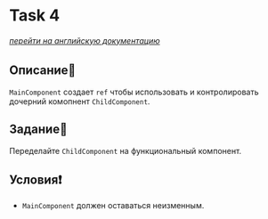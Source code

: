# Task 4

###### [перейти на английскую документацию](./README.md)

## Описание📌

`MainComponent` создает `ref` чтобы использовать и контролировать дочерний комопнент `ChildComponent`.

## Задание📝

Переделайте `ChildComponent` на функциональный компонент.

## Условия❗️

 * `MainComponent` должен оставаться неизменным.
